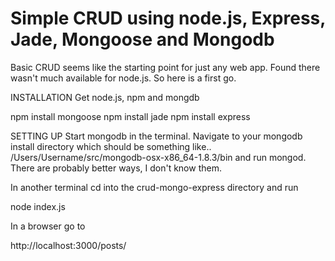 # Simple CRUD using node.js, Express, Jade, Mongoose and Mongodb

Basic CRUD seems like the starting point for just any web app. Found there wasn't much available for node.js. So here is a first go.

INSTALLATION
Get node.js, npm and mongdb

npm install mongoose
npm install jade
npm install express

SETTING UP
Start mongodb in the terminal. Navigate to your mongodb install directory which should be something like..
/Users/Username/src/mongodb-osx-x86_64-1.8.3/bin and run mongod. There are probably better ways, I don't know them.

In another terminal cd into the crud-mongo-express directory and run

node index.js

In a browser go to 

http://localhost:3000/posts/

